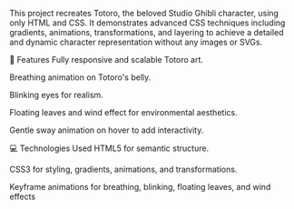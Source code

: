 This project recreates Totoro, the beloved Studio Ghibli character, using only HTML and CSS. It demonstrates advanced CSS techniques including gradients, animations, transformations, and layering to achieve a detailed and dynamic character representation without any images or SVGs.

🚀 Features
Fully responsive and scalable Totoro art.

Breathing animation on Totoro's belly.

Blinking eyes for realism.

Floating leaves and wind effect for environmental aesthetics.

Gentle sway animation on hover to add interactivity.

💻 Technologies Used
HTML5 for semantic structure.

CSS3 for styling, gradients, animations, and transformations.

Keyframe animations for breathing, blinking, floating leaves, and wind effects
